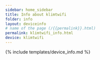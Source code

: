 ```yaml
---
sidebar: home_sidebar
title: Info about klimtwifi
folder: info
layout: deviceinfo
# name of the page (/{{permalink}}.html)
permalink: klimtwifi_info.html
device: klimtwifi
---
```

{% include templates/device_info.md %}